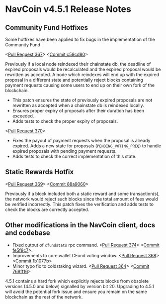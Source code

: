# NavCoin v4.5.1 Release Notes

## Community Fund Hotfixes

Some hotfixes have been applied to fix bugs in the implementation of the Community Fund.

<[Pull Request 367](https://github.com/NAVCoin/navcoin-core/pull/367)>
<[Commit c59cd80](https://github.com/NAVCoin/navcoin-core/commit/c59cd802e43960ab4ff88dece294dbcecc6bce8e)>

Previously if a local node reindexed their chainstate db, the deadline of expired proposals would be recalculated and the expired proposal would be rewritten as accepted. A node which reindexes will end up with the expired proposal in a different state and potentially reject blocks containing payment requests causing some users to end up on their own fork of the blockchain.
- This patch ensures the state of previously expired proposals are not rewritten as accepted when a chainstate db is reindexed locally.
- Ensures proper expiry of proposals after their duration has been exceeded.
- Adds tests to check the proper expiry of proposals.

<[Pull Request 370](https://github.com/NAVCoin/navcoin-core/pull/370)>

- Fixes the payout of payment requests when the proposal is already expired. Adds a new state for proposals (`PENDING_VOTING_PREQ`) to handle expired proposals with pending payment requests.
- Adds tests to check the correct implementation of this state.

## Static Rewards Hotfix

<[Pull Request 369](https://github.com/NAVCoin/navcoin-core/pull/369)>
<[Commit 88a9060](https://github.com/NAVCoin/navcoin-core/commit/88a9060b80603afdab6dc374ef1144fcb58bc462)>

Previously if a block included both a static reward and some transaction(s), the network would reject such blocks since the total amount of fees would be verified incorrectly. This patch fixes the verification and adds tests to check the blocks are correctly accepted.

## Other modifications in the NavCoin client, docs and codebase

- Fixed output of `cfundstats` rpc command. <[Pull Request 374](https://github.com/NAVCoin/navcoin-core/pull/374)> <[Commit fe5f8c7](https://github.com/NAVCoin/navcoin-core/commit/fe5f8c79ea5708692181dfb913e8b17d5517c4ea)>.
- Improvements to core wallet CFund voting window. <[Pull Request 368](https://github.com/NAVCoin/navcoin-core/pull/368)> <[Commit 1b1077b](https://github.com/NAVCoin/navcoin-core/commit/1b1077be384c1a230d7c568a7fa05d4b43a4111b)>
- Minor typo fix to coldstaking wizard. <[Pull Request 364](https://github.com/NAVCoin/navcoin-core/pull/364)> <[Commit 769ff16](https://github.com/NAVCoin/navcoin-core/commit/769ff16b05f70ccfa24adcaf589bfa5a4157c067)>


4.5.1 contains a hard fork which explicitly rejects blocks from obsolete versions (4.5.0 and below) signalled by version bit 20. Upgrading to 4.5.1 will avoid the potential fork issue and ensure you remain on the same blockchain as the rest of the network.
